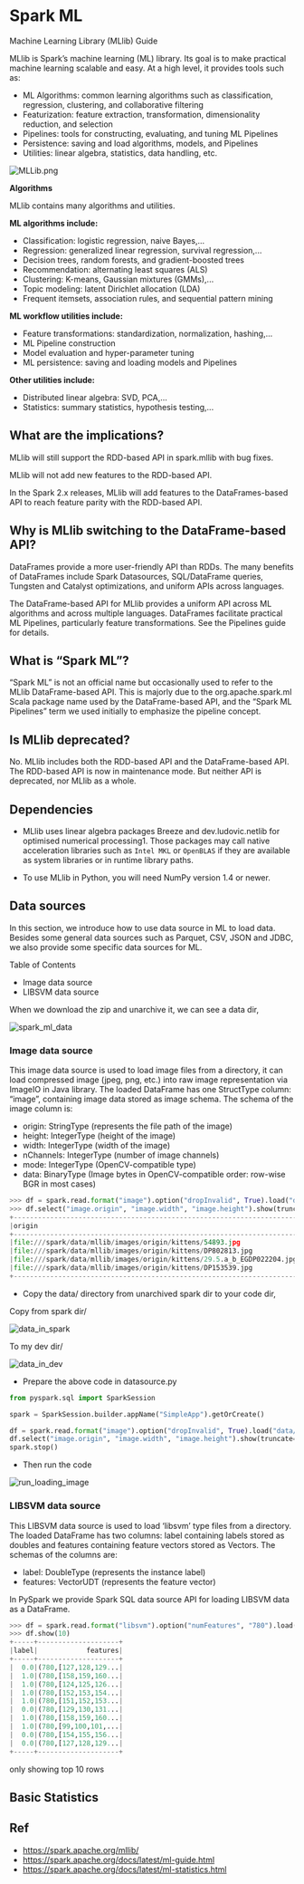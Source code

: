 # Spark ML

Machine Learning Library (MLlib) Guide

MLlib is Spark’s machine learning (ML) library. Its goal is to make practical machine learning scalable and easy. At a high level, it provides tools such as:

* ML Algorithms: common learning algorithms such as classification, regression, clustering, and collaborative filtering
* Featurization: feature extraction, transformation, dimensionality reduction, and selection
* Pipelines: tools for constructing, evaluating, and tuning ML Pipelines
* Persistence: saving and load algorithms, models, and Pipelines
* Utilities: linear algebra, statistics, data handling, etc.

![MLLib.png](../../../../images/big_data/spark/MLLib.png)

**Algorithms**

MLlib contains many algorithms and utilities.

**ML algorithms include:**

* Classification: logistic regression, naive Bayes,...
* Regression: generalized linear regression, survival regression,...
* Decision trees, random forests, and gradient-boosted trees
* Recommendation: alternating least squares (ALS)
* Clustering: K-means, Gaussian mixtures (GMMs),...
* Topic modeling: latent Dirichlet allocation (LDA)
* Frequent itemsets, association rules, and sequential pattern mining

**ML workflow utilities include:**

* Feature transformations: standardization, normalization, hashing,...
* ML Pipeline construction
* Model evaluation and hyper-parameter tuning
* ML persistence: saving and loading models and Pipelines

**Other utilities include:**

* Distributed linear algebra: SVD, PCA,...
* Statistics: summary statistics, hypothesis testing,...

## What are the implications?

MLlib will still support the RDD-based API in spark.mllib with bug fixes.

MLlib will not add new features to the RDD-based API.

In the Spark 2.x releases, MLlib will add features to the DataFrames-based API to reach feature parity with the RDD-based API.

## Why is MLlib switching to the DataFrame-based API?

DataFrames provide a more user-friendly API than RDDs. The many benefits of DataFrames include Spark Datasources, SQL/DataFrame queries, Tungsten and Catalyst optimizations, and uniform APIs across languages.

The DataFrame-based API for MLlib provides a uniform API across ML algorithms and across multiple languages.
DataFrames facilitate practical ML Pipelines, particularly feature transformations. See the Pipelines guide for details.

## What is “Spark ML”?

“Spark ML” is not an official name but occasionally used to refer to the MLlib DataFrame-based API. This is majorly due to the org.apache.spark.ml Scala package name used by the DataFrame-based API, and the “Spark ML Pipelines” term we used initially to emphasize the pipeline concept.

## Is MLlib deprecated?

No. MLlib includes both the RDD-based API and the DataFrame-based API. The RDD-based API is now in maintenance mode. But neither API is deprecated, nor MLlib as a whole.

## Dependencies

* MLlib uses linear algebra packages Breeze and dev.ludovic.netlib for optimised numerical processing1. Those packages may call native acceleration libraries such as `Intel MKL` or `OpenBLAS` if they are available as system libraries or in runtime library paths.

* To use MLlib in Python, you will need NumPy version 1.4 or newer.

## Data sources

In this section, we introduce how to use data source in ML to load data. Besides some general data sources such as Parquet, CSV, JSON and JDBC, we also provide some specific data sources for ML.

Table of Contents

* Image data source
* LIBSVM data source

When we download the zip and unarchive it, we can see a data dir,

![spark_ml_data](../../../../images/big_data/spark/spark_ml_data.png)

### Image data source

This image data source is used to load image files from a directory, it can load compressed image (jpeg, png, etc.) into raw image representation via ImageIO in Java library. The loaded DataFrame has one StructType column: “image”, containing image data stored as image schema. The schema of the image column is:

* origin: StringType (represents the file path of the image)
* height: IntegerType (height of the image)
* width: IntegerType (width of the image)
* nChannels: IntegerType (number of image channels)
* mode: IntegerType (OpenCV-compatible type)
* data: BinaryType (Image bytes in OpenCV-compatible order: row-wise BGR in most cases)

```python
>>> df = spark.read.format("image").option("dropInvalid", True).load("data/mllib/images/origin/kittens")
>>> df.select("image.origin", "image.width", "image.height").show(truncate=False)
+-----------------------------------------------------------------------+-----+------+
|origin                                                                 |width|height|
+-----------------------------------------------------------------------+-----+------+
|file:///spark/data/mllib/images/origin/kittens/54893.jpg               |300  |311   |
|file:///spark/data/mllib/images/origin/kittens/DP802813.jpg            |199  |313   |
|file:///spark/data/mllib/images/origin/kittens/29.5.a_b_EGDP022204.jpg |300  |200   |
|file:///spark/data/mllib/images/origin/kittens/DP153539.jpg            |300  |296   |
+-----------------------------------------------------------------------+-----+------+
```

* Copy the data/ directory from unarchived spark dir to your code dir,

Copy from spark dir/

![data_in_spark](../../../../images/big_data/spark/data_in_spark.png)

To my dev dir/

![data_in_dev](../../../../images/big_data/spark/data_in_dev.png)

* Prepare the above code in datasource.py

```python
from pyspark.sql import SparkSession

spark = SparkSession.builder.appName("SimpleApp").getOrCreate()

df = spark.read.format("image").option("dropInvalid", True).load("data/mllib/images/origin/kittens")
df.select("image.origin", "image.width", "image.height").show(truncate=False)
spark.stop()
```

* Then run the code

![run_loading_image](../../../../images/big_data/spark/run_loading_image.png)

### LIBSVM data source

This LIBSVM data source is used to load ‘libsvm’ type files from a directory. The loaded DataFrame has two columns: label containing labels stored as doubles and features containing feature vectors stored as Vectors. The schemas of the columns are:

* label: DoubleType (represents the instance label)
* features: VectorUDT (represents the feature vector)

In PySpark we provide Spark SQL data source API for loading LIBSVM data as a DataFrame.

```python
>>> df = spark.read.format("libsvm").option("numFeatures", "780").load("data/mllib/sample_libsvm_data.txt")
>>> df.show(10)
+-----+--------------------+
|label|            features|
+-----+--------------------+
|  0.0|(780,[127,128,129...|
|  1.0|(780,[158,159,160...|
|  1.0|(780,[124,125,126...|
|  1.0|(780,[152,153,154...|
|  1.0|(780,[151,152,153...|
|  0.0|(780,[129,130,131...|
|  1.0|(780,[158,159,160...|
|  1.0|(780,[99,100,101,...|
|  0.0|(780,[154,155,156...|
|  0.0|(780,[127,128,129...|
+-----+--------------------+
```

only showing top 10 rows

## Basic Statistics

## Ref

- https://spark.apache.org/mllib/
- https://spark.apache.org/docs/latest/ml-guide.html
- https://spark.apache.org/docs/latest/ml-statistics.html